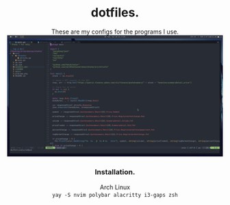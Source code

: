 <div align="center">
    <h1>dotfiles.</h1>
These are my configs for the programs I use.
<img src="rice.png">

### Installation. <br>

Arch Linux <br> `yay -S nvim polybar alacritty i3-gaps zsh`

</div>

